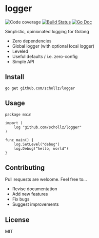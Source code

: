 # logger

<img src="https://img.shields.io/badge/coverage-78%25-brightgreen.svg?style=flat-square" alt="Code coverage">&nbsp;<a href="https://travis-ci.org/schollz/logger"><img src="https://img.shields.io/travis/schollz/logger.svg?style=flat-square" alt="Build Status"></a>&nbsp;<a href="https://godoc.org/github.com/schollz/logger"><img src="http://img.shields.io/badge/godoc-reference-5272B4.svg?style=flat-square" alt="Go Doc"></a> 

Simplistic, opinionated logging for Golang

- Zero dependencies
- Global logger (with optional local logger)
- Leveled
- Useful defaults / i.e. zero-config
- Simple API



## Install

```
go get github.com/schollz/logger
```

## Usage 


```golang
package main

import (
	log "github.com/schollz/logger"
)

func main() {
	log.SetLevel("debug")
	log.Debug("hello, world")
}
```

## Contributing

Pull requests are welcome. Feel free to...

- Revise documentation
- Add new features
- Fix bugs
- Suggest improvements

## License

MIT
